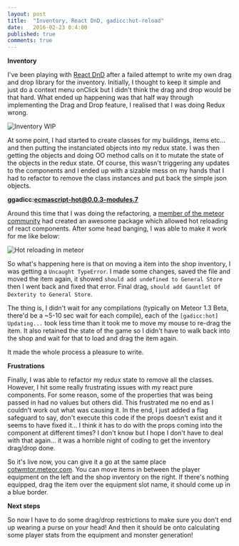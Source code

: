 ```yaml
---
layout: post
title:  "Inventory, React DnD, gadicc:hot-reload"
date:   2016-02-23 0:4:00
published: true
comments: true
---
```


**Inventory**

I've been playing with [React DnD](https://github.com/gaearon/react-dnd) after a failed attempt to write my own drag and drop library for the inventory. Initially, I thought to keep it simple and just do a context menu onClick but I didn't think the drag and drop would be that hard. What ended up happening was that half way through implementing the Drag and Drop feature, I realised that I was doing Redux wrong.

![Inventory WIP](/cotwmtor/images/inventoryWIP.png)
 
At some point, I had started to create classes for my buildings, items etc... and then putting the instanciated objects into my redux state. I was then getting the objects and doing OO method calls on it to mutate the state of the objects in the redux state. Of course, this wasn't triggering any updates to the components and I ended up with a sizable mess on my hands that I had to refactor to remove the class instances and put back the simple json objects.
 
**ggadicc:ecmascript-hot@0.0.3-modules.7**

Around this time that I was doing the refactoring, a [member of the meteor community](https://forums.meteor.com/users/gadicc/activity) had created an awesome package which allowed hot reloading of react components. After some head banging, I was able to make it work for me like below:
 
![Hot reloading in meteor](/cotwmtor/images/hotreload.png)

So what's happening here is that on moving a item into the shop inventory, I was getting a `Uncaught TypeError`. I made some changes, saved the file and moved the item again, it showed `should add undefined to General Store` then I went back and fixed that error. Final drag, `should add Gauntlet Of Dexterity to General Store`.

The thing is, I didn't wait for any compilations (typically on Meteor 1.3 Beta, there'd be a ~5-10 sec wait for each compile), each of the `[gadicc:hot] Updating...` took less time than it took me to move my mouse to re-drag the item. It also retained the state of the game so I didn't have to walk back into the shop and wait for that to load and drag the item again.

It made the whole process a pleasure to write.

**Frustrations**

Finally, I was able to refactor my redux state to remove all the classes. However, I hit some really frustrating issues with my react pure components. For some reason, some of the properties that was being passed in had no values but others did. This frustrated me no end as I couldn't work out what was causing it. In the end, I just added a flag safeguard to say, don't execute this code if the props doesn't exist and it seems to have fixed it... I think it has to do with the props coming into the component at different times? I don't know but I hope I don't have to deal with that again... it was a horrible night of coding to get the inventory drag/drop done.

So it's live now, you can give it a go at the same place [cotwmtor.meteor.com](http://cotwmtor.meteor.com). You can move items in between the player equipment on the left and the shop inventory on the right. If there's nothing equipped, drag the item over the equipment slot name, it should come up in a blue border.

**Next steps**

So now I have to do some drag/drop restrictions to make sure you don't end up wearing a purse on your head! And then it should be onto calculating some player stats from the equipment and monster generation!
